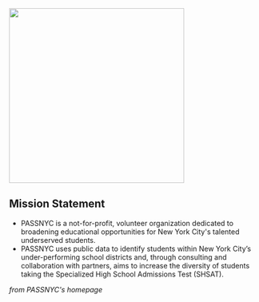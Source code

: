 
<img src="figures/passnyc.png" width="350" />

Mission Statement
-----------------

-   PASSNYC is a not-for-profit, volunteer organization dedicated to broadening educational opportunities for New York City's talented underserved students.
-   PASSNYC uses public data to identify students within New York City’s under-performing school districts and, through consulting and collaboration with partners, aims to increase the diversity of students taking the Specialized High School Admissions Test (SHSAT).

*from PASSNYC's homepage*

